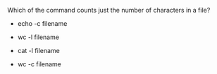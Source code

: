 Which of the command counts just the number of characters in a file?

 * echo -c filename
 
 * wc -l filename
 
 * cat -l filename
 
 + wc -c filename

